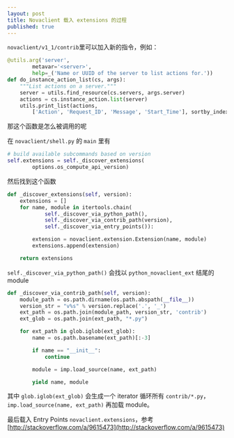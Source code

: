 ```yaml
---
layout: post
title: Novaclient 载入 extensions 的过程
published: true
---
```


`novaclient/v1_1/contrib`里可以加入新的指令，例如：

```python
@utils.arg('server',
        metavar='<server>',
        help=_('Name or UUID of the server to list actions for.'))
def do_instance_action_list(cs, args):
    """List actions on a server."""
    server = utils.find_resource(cs.servers, args.server)
    actions = cs.instance_action.list(server)
    utils.print_list(actions,
        ['Action', 'Request_ID', 'Message', 'Start_Time'], sortby_index=3)
```

那这个函数是怎么被调用的呢


在 `novaclient/shell.py` 的 `main` 里有

```python
# build available subcommands based on version
self.extensions = self._discover_extensions(
        options.os_compute_api_version)
```

然后找到这个函数

```python
def _discover_extensions(self, version):
    extensions = []
    for name, module in itertools.chain(
            self._discover_via_python_path(),
            self._discover_via_contrib_path(version),
            self._discover_via_entry_points()):

        extension = novaclient.extension.Extension(name, module)
        extensions.append(extension)

    return extensions
```

`self._discover_via_python_path()` 会找以 `python_novaclient_ext` 结尾的 module


```python
def _discover_via_contrib_path(self, version):
    module_path = os.path.dirname(os.path.abspath(__file__))
    version_str = "v%s" % version.replace('.', '_')
    ext_path = os.path.join(module_path, version_str, 'contrib')
    ext_glob = os.path.join(ext_path, "*.py")

    for ext_path in glob.iglob(ext_glob):
        name = os.path.basename(ext_path)[:-3]

        if name == "__init__":
            continue

        module = imp.load_source(name, ext_path)

        yield name, module
```
其中 `glob.iglob(ext_glob)` 会生成一个 iterator 循环所有 `contrib/*.py`，`imp.load_source(name, ext_path)` 再加载 module。

最后载入 Entry Points `novaclient.extensions`，参考 [http://stackoverflow.com/a/9615473](http://stackoverflow.com/a/9615473)
